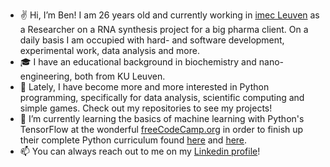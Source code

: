 - ✌️ Hi, I’m Ben! I am 26 years old and currently working in [imec Leuven](https://www.imec-int.com/en) as a Researcher on a RNA synthesis project for a big pharma client. On a daily basis I am occupied with hard- and software development, experimental work, data analysis and more.
- 🎓 I have an educational background in biochemistry and nano-engineering, both from KU Leuven.
- 🔬 Lately, I have become more and more interested in Python programming, specifically for data analysis, scientific computing and simple games. Check out my repositories to see my projects!
- 🐍 I’m currently learning the basics of machine learning with Python's TensorFlow at the wonderful [freeCodeCamp.org](https://www.freecodecamp.org/learn/machine-learning-with-python/) in order to finish up their complete Python curriculum found [here](https://www.freecodecamp.org/learn/scientific-computing-with-python/) and [here](https://www.freecodecamp.org/learn/data-analysis-with-python/).
- 📫 You can always reach out to me on my [Linkedin profile](https://www.linkedin.com/in/ben-de-jonge/)!

<!---
BenDeJonge/BenDeJonge is a ✨ special ✨ repository because its `README.md` (this file) appears on your GitHub profile.
You can click the Preview link to take a look at your changes.
--->
